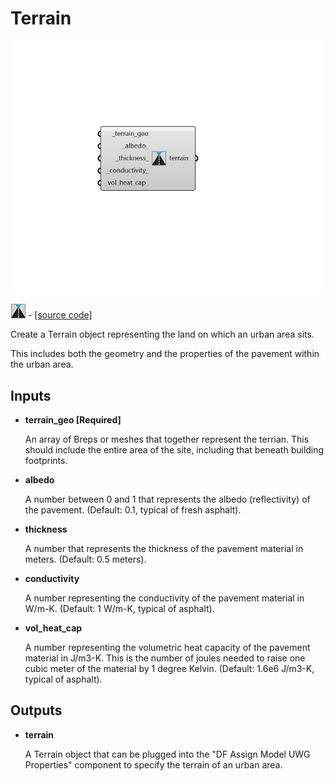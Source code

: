 # Terrain

![](../../.gitbook/assets/Terrain.png)

![](../../.gitbook/assets/Terrain%20%281%29.png) - [\[source code\]](https://github.com/ladybug-tools/dragonfly-grasshopper/blob/master/dragonfly_grasshopper/src//DF%20Terrain.py)

Create a Terrain object representing the land on which an urban area sits.

This includes both the geometry and the properties of the pavement within the urban area.

## Inputs

* **terrain\_geo \[Required\]**

  An array of Breps or meshes that together represent the terrian. This should include the entire area of the site, including that beneath building footprints. 

* **albedo**

  A number between 0 and 1 that represents the albedo \(reflectivity\) of the pavement. \(Default: 0.1, typical of fresh asphalt\). 

* **thickness**

  A number that represents the thickness of the pavement material in meters. \(Default: 0.5 meters\). 

* **conductivity**

  A number representing the conductivity of the pavement material in W/m-K. \(Default: 1 W/m-K, typical of asphalt\). 

* **vol\_heat\_cap**

  A number representing the volumetric heat capacity of the pavement material in J/m3-K. This is the number of joules needed to raise one cubic meter of the material by 1 degree Kelvin. \(Default: 1.6e6 J/m3-K, typical of asphalt\). 

## Outputs

* **terrain**

  A Terrain object that can be plugged into the "DF Assign Model UWG Properties" component to specify the terrain of an urban area. 

